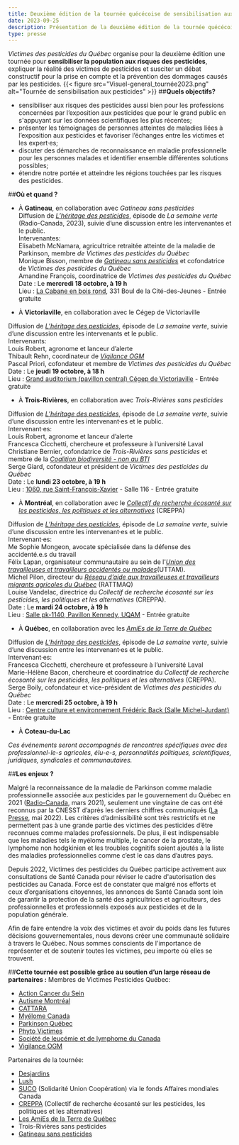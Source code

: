 ```yaml
---
title: Deuxième édition de la tournée quécécoise de sensibilisation aux pesticides 
date: 2023-09-25
description: Présentation de la deuxième édition de la tournée quécécoise de sensibilisation aux pesticides
type: presse 
---
```

*Victimes des pesticides du Québec* organise pour la deuxième édition une tournée pour **sensibiliser la population aux risques des pesticides**, expliquer la réalité des victimes de pesticides et susciter un débat constructif pour la prise en compte et la prévention des dommages causés par les pesticides.
{{< figure src="Visuel-general_tournée2023.png" alt="Tournée de sensibilisation aux pesticides" >}}
##**Quels objectifs?**
* sensibiliser aux risques des pesticides aussi bien pour les professions concernées par l’exposition aux pesticides que pour le grand public en s'appuyant sur les données scientifiques les plus récentes; 
* présenter les témoignages de personnes atteintes de maladies liées à l’exposition aux pesticides et favoriser l’échanges entre les victimes et les expert·es;
* discuter des démarches de reconnaissance en maladie professionnelle pour les personnes malades et identifier ensemble différentes solutions possibles;
* étendre notre portée et atteindre les régions touchées par les risques des pesticides.

##**Où et quand ?**
* À **Gatineau**, en collaboration avec *Gatineau sans pesticides*<br />
Diffusion de [*L’héritage des pesticides*](https://ici.radio-canada.ca/tele/la-semaine-verte/site/episodes/694729/maladies-pesticides-parkinson-cancers-agriculteurs), épisode de *La semaine verte* (Radio-Canada, 2023), suivie d’une discussion entre les intervenantes et le public.<br />
Intervenantes:<br />
Elisabeth McNamara, agricultrice retraitée atteinte de la maladie de Parkinson, membre *de Victimes des pesticides du Québec*<br />
Monique Bisson, membre de [*Gatineau sans pesticides*](https://www.facebook.com/groups/4933521170071741) et cofondatrice de *Victimes des pesticides du Québec*<br />
Amandine François, coordinatrice de *Victimes des pesticides du Québec*<br />
Date : Le **mercredi 18 octobre, à  19 h** <br />
Lieu : [La Cabane en bois rond](https://maps.apple.com/?address=331%20Boul%20de%20la%20Cit%C3%A9-des-Jeunes,%20Gatineau%20QC%20J8Y%206T3,%20Canada&auid=13426285110608637533&ll=45.457810,-75.767574&lsp=9902&q=Corporation%20des%20A%C3%AEn%C3%A9s%20de%20la%20Cabane%20en%20Bois%20Rond&_ext=CjEKBAgEEGIKBAgFEAMKBAgGEBQKBAgKEAAKBAhSEAEKBAhVEA8KBAhZEAIKBQikARABEiYp/voyUwa6RkAx46VR14jxUsA5fNBYryy7RkBBo7yPA7fwUsBQBA%3D%3D), 331 Boul de la Cité-des-Jeunes - Entrée gratuite

* À **Victoriaville**, en collaboration avec le Cégep de Victoriaville

Diffusion de [*L’héritage des pesticides*](https://ici.radio-canada.ca/tele/la-semaine-verte/site/episodes/694729/maladies-pesticides-parkinson-cancers-agriculteurs), épisode de *La semaine verte*, suivie d’une discussion entre les intervenants et le public.<br />
Intervenants:<br />
Louis Robert, agronome et lanceur d’alerte <br />
Thibault Rehn, coordinateur de [*Vigilance OGM*](https://www.vigilanceogm.org/)<br />
Pascal Priori, cofondateur et membre de *Victimes des pesticides du Québec*<br />
Date : Le **jeudi 19 octobre, à 18 h**<br />
Lieu : [Grand auditorium (pavillon central) Cégep de Victoriaville](https://maps.apple.com/?address=475%20Rue%20Notre-Dame%20E,%20Victoriaville%20QC%20G6P%204B3,%20Canada&auid=18015406280182673812&ll=46.059589,-71.943718&lsp=9902&q=C%C3%A9gep%20de%20Victoriaville&_ext=CjEKBAgEEGIKBAgFEAMKBAgGEBkKBAgKEAAKBAhSEAcKBAhVEA0KBAhZEAEKBQikARABEiYp3a8CbQ0HR0AxGm5L7c/8UcA5W4UoyTMIR0BBqOQR0/v7UcBQBA%3D%3D) - Entrée gratuite

* À **Trois-Rivières**, en collaboration avec *Trois-Rivières sans pesticides*

Diffusion de [*L’héritage des pesticides*](https://ici.radio-canada.ca/tele/la-semaine-verte/site/episodes/694729/maladies-pesticides-parkinson-cancers-agriculteurs), épisode de *La semaine verte*, suivie d’une discussion entre les intervenant·es et le public.<br />
Intervenant·es:<br />
Louis Robert, agronome et lanceur d’alerte<br />
Francesca Cicchetti, chercheure et professeure à l’université Laval<br />
Christiane Bernier, cofondatrice de *Trois-Rivières sans pesticides* et membre de la [*Coalition biodiversité - non au BTI*](https://www.nonaubti.org/)<br />
Serge Giard, cofondateur et président de *Victimes des pesticides du Québec*<br />
Date : Le **lundi 23 octobre, à 19 h**<br />
Lieu : [1060, rue Saint-François-Xavier](https://maps.apple.com/?address=1060%20Rue%20St-Fran%C3%A7ois-Xavier,%20Trois-Rivi%C3%A8res%20QC%20G9A%201R8,%20Canada&ll=46.351025,-72.545670&q=1060%20Rue%20St-Fran%C3%A7ois-Xavier&_ext=EiYpjGCIMlssR0AxJKAh3lYjUsA5CjaujoEtR0BBYlUUo4EiUsBQBA%3D%3D) - Salle 116 - Entrée gratuite

* À **Montréal**, en collaboration avec le [*Collectif de recherche écosanté sur les pesticides, les politiques et les alternatives*](https://creppa.uqam.ca/) (CREPPA)

Diffusion de [*L’héritage des pesticides*](https://ici.radio-canada.ca/tele/la-semaine-verte/site/episodes/694729/maladies-pesticides-parkinson-cancers-agriculteurs), épisode de *La semaine verte*, suivie d’une discussion entre les intervenant·es et le public.<br />
Intervenant·es:<br />
Me Sophie Mongeon, avocate spécialisée dans la défense des accidenté.e.s du travail<br />
Félix Lapan, organisateur communautaire au sein de l'[*Union des travailleuses et travailleurs accidentés ou malades*](https://uttam.quebec/)(UTTAM). <br />
Michel Pilon, directeur du [*Réseau d’aide aux travailleuses et travailleurs migrants agricoles du Québec*](https://rattmaq.org/) (RATTMAQ)<br />
Louise Vandelac, directrice du *Collectif de recherche écosanté sur les pesticides, les politiques et les alternatives* (CREPPA).<br />
Date : Le **mardi 24 octobre, à 19 h**<br />
Lieu : [Salle pk-1140, Pavillon Kennedy, UQAM](https://maps.apple.com/?address=201%20Av%20du%20Pr%C3%A9sident-Kennedy,%20Montr%C3%A9al%20QC%20H2X%203Y7,%20Canada&auid=17252835727705513947&ll=45.508982,-73.568672&lsp=9902&q=Pavilion%20President-Kennedy%20&_ext=CjEKBAgEEGIKBAgFEAMKBAgGEBkKBAgKEAAKBAhSEAcKBAhVEA8KBAhZEAIKBQikARABEiYpV3TrJpPARkAxUkscIc5kUsA51UkRg7nBRkBBagiKHPxjUsBQBA%3D%3D) - Entrée gratuite

* À **Québec**, en collaboration avec les [*AmiEs de la Terre de Québec*](https://atquebec.org/)

Diffusion de [*L’héritage des pesticides*](https://ici.radio-canada.ca/tele/la-semaine-verte/site/episodes/694729/maladies-pesticides-parkinson-cancers-agriculteurs), épisode de *La semaine verte*, suivie d’une discussion entre les intervenant·es et le public.<br />
Intervenant·es:<br />
Francesca Cicchetti, chercheure et professeure à l’université Laval<br />
Marie-Hélène Bacon,  chercheure et coordinatrice du *Collectif de recherche écosanté sur les pesticides, les politiques et les alternatives* (CREPPA).<br />
Serge Boily, cofondateur et vice-président de *Victimes des pesticides du Québec*<br />
Date : Le **mercredi 25 octobre, à  19 h**<br />
Lieu :  [Centre culture et environnement Frédéric Back (Salle Michel-Jurdant)](https://maps.apple.com/?address=316-870%20Av%20de%20Salaberry,%20Qu%C3%A9bec%20QC%20G1R%202V1,%20Canada&auid=605469734532371615&ll=46.805795,-71.227223&lsp=9902&q=Centre%20Culture%20et%20Environnement%20Fr%C3%A9d%C3%A9ric%20Back&_ext=CjIKBAgEEGIKBAgFEAMKBQgGELABCgQIChAACgQIUhAECgQIVRAACgQIWRAGCgUIpAEQARImKUy4/B2RZkdAMdpVa1f2zlHAOcqNInq3Z0dAQYybnFAfzlHAUAQ%3D) - Entrée gratuite

* À **Coteau-du-Lac**

*Ces événements seront accompagnés de rencontres spécifiques avec des professionnel-le-s agricoles, élu-e-s, personnalités politiques, scientifiques, juridiques, syndicales et communautaires.*

##**Les enjeux ?**

Malgré la reconnaissance de la maladie de Parkinson comme maladie professionnelle associée aux pesticides par le gouvernement du Québec en 2021 ([Radio-Canada](https://ici.radio-canada.ca/nouvelle/1780853/parkinson-pesticides-maladie-professionnelle-quebec), mars 2021), seulement une vingtaine de cas ont été reconnus par la CNESST d’après les derniers chiffres communiqués ([La Presse](https://www.lapresse.ca/actualites/2022-05-01/lesions-liees-aux-pesticides-ou-a-d-autres-produits-agrochimiques/la-cnesst-a-reconnu-13-cas-depuis-cinq-ans.php), mai 2022). Les critères d’admissibilité sont très restrictifs et ne permettent pas à une grande partie des victimes des pesticides d’être reconnues comme malades professionnels. De plus, il est indispensable que les maladies tels le myélome multiple, le cancer de la prostate, le lymphome non hodgkinien et les troubles cognitifs soient ajoutés à la liste des maladies professionnelles comme c’est le cas dans d’autres pays. 


Depuis 2022, Victimes des pesticides du Québec participe activement aux consultations de Santé Canada pour réviser le cadre d'autorisation des pesticides au Canada. Force est de constater que malgré nos efforts et ceux d’organisations citoyennes, les annonces de Santé Canada sont loin de garantir la protection de la santé des agricultrices et agriculteurs, des professionnelles et professionnels exposés aux pesticides et de la population générale. 


Afin de faire entendre la voix des victimes et avoir du poids dans les futures décisions gouvernementales, nous devons créer une communauté solidaire à travers le Québec. Nous sommes conscients de l'importance de représenter et de soutenir toutes les victimes, peu importe où elles se trouvent.

##**Cette tournée est possible grâce au soutien d’un large réseau de partenaires :**
Membres de Victimes Pesticides Québec: 
- [Action Cancer du Sein](https://acsqc.ca/fr)
- [Autisme Montréal](https://autisme-montreal.com/)
- [CATTARA](https://cattara.org/)
- [Myélome Canada](https://myelomacanada.ca/fr)
- [Parkinson Québec](https://parkinsonquebec.ca/)
- [Phyto Victimes](https://www.phyto-victimes.fr)
- [Société de leucémie et de lymphome du Canada](https://www.cancersdusang.ca/)
- [Vigilance OGM](https://www.vigilanceogm.org/)

Partenaires de la tournée: 
- [Desjardins](https://caissesolidaire.coop/)
- [Lush](https://weare.lush.com/lush-life/our-company/we-are-campaigns/)
- [SUCO](https://www.suco.org/) (Solidarité Union Coopération) via le fonds Affaires mondiales Canada
- [CREPPA](https://creppa.uqam.ca/) (Collectif de recherche écosanté sur les pesticides, les politiques et les alternatives)
- [Les AmiEs de la Terre de Québec](https://atquebec.org/)
- Trois-Rivières sans pesticides
- [Gatineau sans pesticides](https://www.facebook.com/groups/4933521170071741)
